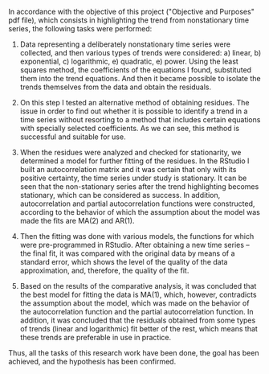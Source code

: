 In accordance with the objective of this project ("Objective and Purposes" pdf file), which consists in highlighting the trend from nonstationary time series, the following tasks were performed:

1. Data representing a deliberately nonstationary time series were collected, and then various types of trends were considered: a) linear, b) exponential,
c) logarithmic, e) quadratic, e) power. Using the least squares method, the coefficients of the equations I found, substituted them into the trend equations. And then it became possible to isolate the trends themselves from the data and obtain the residuals.

2. On this step I tested an alternative method of obtaining residues. The issue in order to find out whether it is possible to identify a trend in a time series without resorting to a method that includes certain equations with specially selected coefficients. As we can see, this method is successful and suitable for use.

3. When the residues were analyzed and checked for stationarity, we determined a model for further fitting of the residues. In the RStudio I built an autocorrelation matrix and it was certain that only with its positive certainty, the time series under study is stationary. It can be seen that the non-stationary series after the trend highlighting becomes stationary, which can be considered as success. In addition, autocorrelation and partial autocorrelation functions were constructed, according to the behavior of which the assumption about the model was made the fits are MA(2) and AR(1).

4. Then the fitting was done with various models, the functions for which were pre-programmed in RStudio. After obtaining a new time series – the final fit, it was compared with the original data by means of a standard error, which shows the level of the quality of the data approximation, and, therefore, the quality of the fit.

5. Based on the results of the comparative analysis, it was concluded that the best model for fitting the data is MA(1), which, however, contradicts the assumption about the model, which was made on the behavior of the autocorrelation function and the partial autocorrelation function. In addition, it was concluded that the residuals obtained from some types of trends (linear and logarithmic) fit better of the rest, which means that these trends are preferable in use in practice.

Thus, all the tasks of this research work have been done, the goal has been achieved, and the hypothesis has been confirmed.

